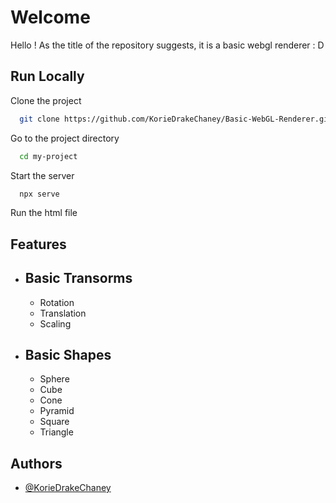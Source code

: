 
# Welcome

Hello ! As the title of the repository suggests, it is a basic webgl renderer : D



## Run Locally

Clone the project

```bash
  git clone https://github.com/KorieDrakeChaney/Basic-WebGL-Renderer.git
```

Go to the project directory

```bash
  cd my-project
```

Start the server

```bash
  npx serve
```
Run the html file

  
## Features

- Basic Transorms 
    - 
    - Rotation 
    - Translation
    - Scaling
- Basic Shapes
    -
    - Sphere
    - Cube
    - Cone
    - Pyramid
    - Square
    - Triangle

  
## Authors

- [@KorieDrakeChaney](https://github.com/KorieDrakeChaney)

  
